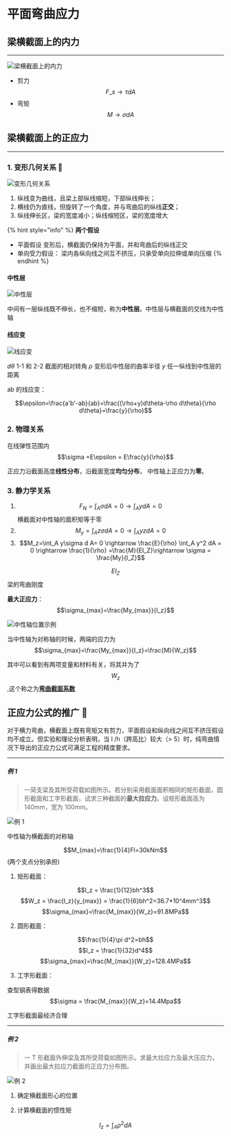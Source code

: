 # 平面弯曲应力

## 梁横截面上的内力

---

![梁横截面上的内力](../img/梁横截面上的内力.png)

-   剪力 $$F\_s \rightarrow \tau dA$$
-   弯矩 $$M \rightarrow \sigma dA$$

## 梁横截面上的正应力

---

### 1. 变形几何关系 📐

![变形几何关系](../img/平面弯曲几何关系.png)

1. 纵线变为曲线，且梁上部纵线缩短，下部纵线伸长；
2. 横线仍为直线，但旋转了一个角度，并与弯曲后的纵线**正交**；
3. 纵线伸长区，梁的宽度减小；纵线缩短区，梁的宽度增大

{% hint style="info" %}
**两个假设**

-   平面假设 变形后，横截面仍保持为平面，并和弯曲后的纵线正交
-   单向受力假设： 梁内各纵向线之间互不挤压，只承受单向拉伸或单向压缩
    {% endhint %}

#### **中性层**

![中性层](../img/中性层.png)

中间有一层纵线既不伸长，也不缩短，称为**中性层**。中性层与横截面的交线为中性轴

#### 线应变

![线应变](../img/线应变示意图.png)

$d\theta$ 1-1 和 2-2 截面的相对转角 $\rho$ 变形后中性层的曲率半径 $y$ 任一纵线到中性层的距离

ab 的线应变：

$$\epsilon=\frac{a'b'-ab}{ab}=\frac{(\rho+y)d\theta-\rho d\theta}{\rho d\theta}=\frac{y}{\rho}$$

### 2. 物理关系

在线弹性范围内 $$\sigma =E\epsilon = E\frac{y}{\rho}$$

正应力沿截面高度**线性分布**，沿截面宽度**均匀分布**， 中性轴上正应力为**零**。

### 3. 静力学关系

1. $$F_N=\int_A \sigma dA = 0 \rightarrow \int_A y dA = 0$$ 横截面对中性轴的面积矩等于零
2. $$M_y=\int_A z\sigma d A= 0 \rightarrow \int_A yz dA = 0$$
3. $$M_z=\int_A y\sigma d A= 0 \rightarrow \frac{E}{\rho} \int_A y^2 dA = 0 \rightarrow \frac{1}{\rho} =\frac{M}{EI_Z}\rightarrow \sigma = \frac{My}{I_Z}$$

$$EI_Z$$ 梁的弯曲刚度

**最大正应力**：$$\sigma_{max}=\frac{My_{max}}{I_z}$$

![中性轴位置示例](./img/13-中性轴位置示例.png)

当中性轴为对称轴的时候，两端的应力为$$\sigma_{max}=\frac{My_{max}}{I_z}=\frac{M}{W_z}$$

其中可以看到有两项变量和材料有关，将其并为了$$W_z$$,这个称之为[**弯曲截面系数**](./wiki.md#弯曲截面系数)

## 正应力公式的推广 📝

对于横力弯曲，横截面上既有弯矩又有剪力，平面假设和纵向线之间互不挤压假设均不成立。但实验和理论分析表明，当 l /h（跨高比）较大（> 5）时，纯弯曲情况下导出的正应力公式可满足工程的精度要求。

---

##### 例 1

> 一简支梁及其所受荷载如图所示。若分别采用截面面积相同的矩形截面，圆形截面和工字形截面，试求三种截面的**最大拉应力**。设矩形截面高为 140mm，宽为 100mm。

![例 1](./img/13-ex-1.png)

中性轴为横截面的对称轴

$$M_{max}=\frac{1}{4}Fl=30kNm$$(两个支点分别承担)

1. 矩形截面：

$$I_z = \frac{1}{12}bh^3$$
$$W_z = \frac{I_z}{y_{max}} = \frac{1}{6}bh^2=36.7*10^4mm^3$$
$$\sigma_{max}=\frac{M_{max}}{W_z}=91.8MPa$$

2. 圆形截面：

$$\frac{1}{4}\pi d^2=bh$$
$$I_z = \frac{1}{32}d^4$$
$$\sigma_{max}=\frac{M_{max}}{W_z}=128.4MPa$$

3. 工字形截面：

查型钢表得数据
$$\sigma = \frac{M_{max}}{W_z}=14.4Mpa$$

工字形截面最经济合理

---

##### 例 2

> 一 T 形截面外伸梁及其所受荷载如图所示。求最大拉应力及最大压应力，并画出最大拉应力截面的正应力分布图。

![例 2](./img/13-ex-2.png)

1. 确定横截面形心的位置

2. 计算横截面的惯性矩

$$I_z = \int_A \rho^2 dA$$
